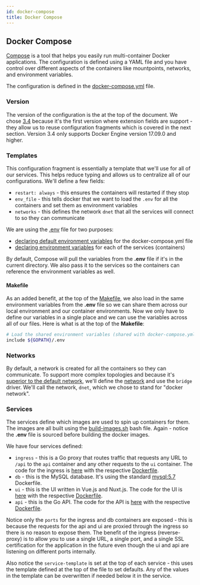 ```yaml
---
id: docker-compose
title: Docker Compose
---
```


## Docker Compose

[Compose](https://docs.docker.com/compose/) is a tool that helps you easily run multi-container Docker applications. The configuration is defined using a YAML file and you have control over different aspects of the containers like mountpoints, networks, and environment variables.

The configuration is defined in the [docker-compose.yml](https://github.com/josephspurrier/govueapp/blob/master/docker-compose.yml) file.

### Version

The version of the configuration is the at the top of the document. We chose [3.4](https://docs.docker.com/compose/compose-file/compose-versioning/#version-34) because it's the first version where extension fields are support - they allow us to reuse configuration fragments which is covered in the next section. Version 3.4 only supports Docker Engine version 17.09.0 and higher.

### Templates

This configuration fragment is essentially a template that we'll use for all of our services. This helps reduce typing and allows us to centralize all of our configurations. We'll define a few fields:

- `restart: always` - this ensures the containers will restarted if they stop
- `env_file` - this tells docker that we want to load the `.env` for all the containers and set them as environment variables
- `networks` - this defines the network `dnet` that all the services will connect to so they can communicate

We are using the [.env](https://github.com/josephspurrier/govueapp/blob/master/.env) file for two purposes:
- [declaring default environment variables](https://docs.docker.com/compose/env-file/) for the docker-compose.yml file
- [declaring environment variables](https://docs.docker.com/compose/environment-variables/) for each of the services (containers)

By default, Compose will pull the variables from the **.env** file if it's in the current directory. We also pass it to the services so the containers can reference the environment variables as well.

#### Makefile

As an added benefit, at the top of the [Makefile](https://github.com/josephspurrier/govueapp/blob/master/Makefile), we also load in the same environment variables from the **.env** file so we can share them across our local environment and our container environments. Now we only have to define our variables in a single place and we can use the variables across all of our files. Here is what is at the top of the **Makefile**:

```bash
# Load the shared environment variables (shared with docker-compose.yml).
include ${GOPATH}/.env
```

### Networks

By default, a network is created for all the containers so they can communicate. To support more complex topologies and because it's [superior to the default network](https://docs.docker.com/network/bridge/), we'll define the [network](https://docs.docker.com/compose/networking/) and use the `bridge` driver. We'll call the network, `dnet`, which we chose to stand for "docker network".

### Services

The services define which images are used to spin up containers for them. The images are all built using the [build-images.sh](https://github.com/josephspurrier/govueapp/blob/master/bash/build-images.sh) bash file. Again - notice the **.env** file is sourced before building the docker images.

We have four services defined:

- `ingress` - this is a Go proxy that routes traffic that requests any URL to `/api` to the `api` container and any other requests to the `ui` container. The code for the ingress is [here](https://github.com/josephspurrier/govueapp/blob/master/src/app/ingress/main.go) with the respective [Dockerfile](https://github.com/josephspurrier/govueapp/blob/master/src/app/ingress/Dockerfile).
- `db` - this is the MySQL database. It's using the standard [mysql:5.7](https://hub.docker.com/_/mysql) Dockerfile.
- `ui` - this is the UI written in Vue.js and Nuxt.js. The code for the UI is [here](https://github.com/josephspurrier/govueapp/tree/master/src/app/ui) with the respective [Dockerfile](https://github.com/josephspurrier/govueapp/tree/master/src/app/ui/Dockerfile).
- `api` - this is the Go API. The code for the API is [here](https://github.com/josephspurrier/govueapp/tree/master/src/app/api) with the respective [Dockerfile](https://github.com/josephspurrier/govueapp/tree/master/src/app/api/Dockerfile).

Notice only the `ports` for the ingress and db containers are exposed - this is because the requests for the api and ui are proxied through the ingress so there is no reason to expose them. The benefit of the ingress (reverse-proxy) is to allow you to use a single URL, a single port, and a single SSL certification for the application in the future even though the ui and api are listening on different ports internally.

Also notice the `service-template` is set at the top of each service - this uses the template defined at the top of the file to set defaults. Any of the values in the template can be overwritten if needed below it in the service.